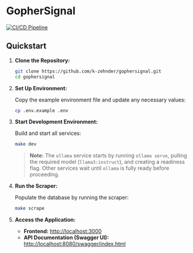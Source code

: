 # GopherSignal

[![CI/CD Pipeline](https://github.com/k-zehnder/gophersignal/actions/workflows/workflow.yml/badge.svg)](https://github.com/k-zehnder/gophersignal/actions/workflows/workflow.yml)

## Quickstart

1. **Clone the Repository:**

   ```bash
   git clone https://github.com/k-zehnder/gophersignal.git
   cd gophersignal
   ```

2. **Set Up Environment:**

   Copy the example environment file and update any necessary values:

   ```bash
   cp .env.example .env
   ```

3. **Start Development Environment:**

   Build and start all services:

   ```bash
   make dev
   ```

   > **Note:** The `ollama` service starts by running `ollama serve`, pulling the required model (`llama3:instruct`), and creating a readiness flag. Other services wait until `ollama` is fully ready before proceeding.

4. **Run the Scraper:**

   Populate the database by running the scraper:

   ```bash
   make scrape
   ```

5. **Access the Application:**

   - **Frontend:** [http://localhost:3000](http://localhost:3000)
   - **API Documentation (Swagger UI):** [http://localhost:8080/swagger/index.html](http://localhost:8080/swagger/index.html)
